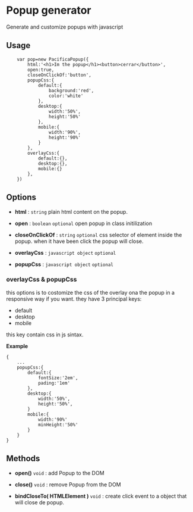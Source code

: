 # Popup generator

Generate and customize popups with javascript

## Usage

		var pop=new PacificaPopup({
			html:'<h1>Im the popup</h1><button>cerrar</button>',
			open:true,
			closeOnClickOf:'button',
			popupCss:{
				default:{
					background:'red',
					color:'white'
				},
				desktop:{
					width:'50%',
					height:'50%'
				},
				mobile:{
					width:'90%',
					height:'90%'
				}
			},
			overlayCss:{
				default:{},
				desktop:{},
				mobile:{}
			},
		})

## Options

- **html** : `string`  plain html content on the popup.

- **open** : `boolean` `optional` open popup in class initilization

- **closeOnClickOf** : `string` `optional` css selector of element inside the popup. when it have been click the popup will close.

- **overlayCss** : `javascript object` `optional`

- **popupCss** : `javascript object` `optional`

### overlayCss & popupCss

this options is to costomize the css of the overlay ona the popup in a responsive way if you want. they have 3 principal keys:
- default
- desktop
- mobile

this key contain css in js sintax.

**Example**
```
{
	...
	popupCss:{
		default:{
			fontSize:'2em',
			pading:'1em'
		},
		desktop:{
			width:'50%',
			height:'50%',
		}
		mobile:{
			width:'90%'
			minHeight:'50%'
		}
	}
}
```

## Methods

- **open()** `void` : add Popup to the DOM

- **close()** `void` : remove Popup from the DOM

- **bindCloseTo( HTMLElement )** `void` : create click event to a object that will close de popup.
